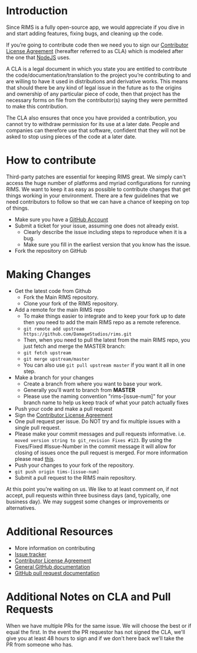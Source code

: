 # Introduction
Since RIMS is a fully open-source app, we would appreciate if you dive in and start adding features, fixing bugs, and cleaning up the code.

If you’re going to contribute code then we need you to sign our [Contributor License Agreement](http://www.clahub.com/agreements/DamageStudios/RIMS)
(hereafter referred to as CLA) which is modeled after the one that [NodeJS](http://nodejs.org) uses.

A CLA is a legal document in which you state you are entitled to contribute the code/documentation/translation
to the project you’re contributing to and are willing to have it used in distributions and derivative works. This
means that should there be any kind of legal issue in the future as to the origins and ownership of any particular
piece of code, then that project has the necessary forms on file from the contributor(s) saying they were permitted
to make this contribution.

The CLA also ensures that once you have provided a contribution, you cannot try to withdraw permission for its use at
a later date. People and companies can therefore use that software, confident that they will not be asked to stop
using pieces of the code at a later date.

# How to contribute

Third-party patches are essential for keeping RIMS great. We simply can't access the huge number of platforms and
myriad configurations for running RIMS. We want to keep it as easy as possible to contribute changes that get things
working in your environment. There are a few guidelines that we need contributors to follow so that we can have a chance
of keeping on top of things.

* Make sure you have a [GitHub Account](https://github.com/signup/free)
* Submit a ticket for your issue, assuming one does not already exist.
  * Clearly describe the issue including steps to reproduce when it is a bug.
  * Make sure you fill in the earliest version that you know has the issue.
* Fork the repository on GitHub

# Making Changes
* Get the latest code from Github
  * Fork the Main RIMS repository.
  * Clone your fork of the RIMS repository.
* Add a remote for the main RIMS repo
  * To make things easier to integrate and to keep your fork up to date then you need to add the main RIMS repo as a remote reference.
  * `git remote add upstream https://github.com/DamageStudios/rims.git`
  * Then, when you need to pull the latest from the main RIMS repo, you just fetch and merge the MASTER branch:
  * `git fetch upstream`
  * `git merge upstream/master`
  * You can also use `git pull upstream master` if you want it all in one step.
* Make a branch for your changes
  * Create a branch from where you want to base your work.
  * Generally you'll want to branch from __MASTER__
  * Please use the naming convention "rims-[issue-num]" for your branch name to help us keep track of what your patch actually fixes
* Push your code and make a pull request
 * Sign the [Contributor License Agreement](http://www.clahub.com/agreements/DamageStudios/rims)
 * One pull request per issue. Do NOT try and fix multiple issues with a single pull request.
 * Please make your commit messages and pull requests informative. i.e. `moved version string to git_revision Fixes #123`. By using the Fixes/Fixed #Issue-Number in the commit message it will allow for closing of issues once the pull request is merged. For more information please read [this](https://github.com/blog/831-issues-2-0-the-next-generation).
 * Push your changes to your fork of the repository.
 * `git push origin tims-[issue-num]`
 * Submit a pull request to the RIMS main repository.

At this point you're waiting on us. We like to at least comment on, if not accept, pull requests within three business
days (and, typically, one business day). We may suggest some changes or improvements or alternatives.

# Additional Resources
* More information on contributing
* [Issue tracker](https://github.com/DamageStudios/rims/issues)
* [Contributor License Agreement](http://www.clahub.com/agreements/DamageStudios/rims)
* [General GitHub documentation](http://help.github.com/)
* [GitHub pull request documentation](http://help.github.com/send-pull-requests/)

# Additional Notes on CLA and Pull Requests
When we have multiple PRs for the same issue. We will choose the best or if equal the first. In the event the PR
requestor has not signed the CLA, we'll give you at least 48 hours to sign and if we don't here back we'll take the
PR from someone who has.
